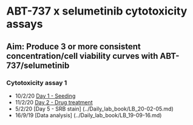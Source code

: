 # ABT-737 x selumetinib cytotoxicity assays
## Aim: Produce 3 or more consistent concentration/cell viability curves with ABT-737/selumetinib

### Cytotoxicity assay 1
* 10/2/20 [Day 1 - Seeding](../Daily_lab_book/LB_20-02-10.md)
* 11/2/20 [Day 2 - Drug treatment](../Daily_lab_book/LB_20-02-11.md)
* 5/2/20 [Day 5 - SRB stain] (../Daily_lab_book/LB_20-02-05.md)
* 16/9/19 [Data analysis] (../Daily_lab_book/LB_19-09-16.md)
